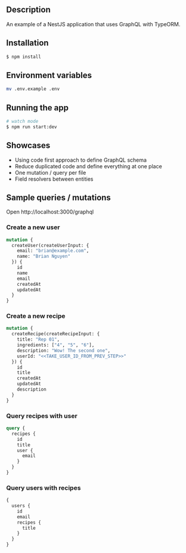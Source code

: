 ## Description

An example of a NestJS application that uses GraphQL with TypeORM.

## Installation

```bash
$ npm install
```

## Environment variables

```bash
mv .env.example .env
```

## Running the app

```bash
# watch mode
$ npm run start:dev
```

## Showcases

* Using code first approach to define GraphQL schema
* Reduce duplicated code and define everything at one place
* One mutation / query per file
* Field resolvers between entities

## Sample queries / mutations

Open http://localhost:3000/graphql

### Create a new user

```graphql
mutation {
  createUser(createUserInput: {
    email: "brian@example.com",
    name: "Brian Nguyen"
  }) {
    id
    name
    email
    createdAt
    updatedAt
  }
}
```

### Create a new recipe


```graphql
mutation {
  createRecipe(createRecipeInput: {
    title: "Rep 01",
    ingredients: ["4", "5", "6"],
    description: "Wow! The second one",
    userId: "<<TAKE_USER_ID_FROM_PREV_STEP>>"
  }) {
    id
    title
    createdAt
    updatedAt
    description
  }
}
```

### Query recipes with user

```graphql
query {
  recipes {
    id
    title
    user {
      email
    }
  }
}
```

### Query users with recipes
```graphql
{
  users {
    id
    email
    recipes {
      title
    }
  }
}
```
